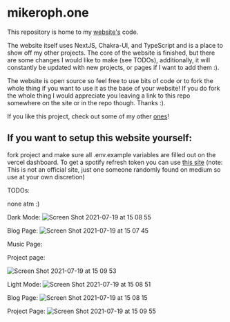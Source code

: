 # mikeroph.one

This repository is home to my [website's](https://www.mikeroph.one) code.

The website itself uses NextJS, Chakra-UI, and TypeScript and is a place to show off my other projects. The core of the website is finished, but there are some changes I would like to make (see TODOs), additionally, it will constantly be updated with new projects, or pages if I want to add them :).

The website is open source so feel free to use bits of code or to fork the whole thing if you want to use it as the base of your website! If you do fork the whole thing I would appreciate you leaving a link to this repo somewhere on the site or in the repo though. Thanks :).

If you like this project, check out some of my other [ones](https://github.com/isyuricunha)!

## If you want to setup this website yourself:

fork project and make sure all .env.example variables are filled out on the vercel dashboard. To get a spotify refresh token you can use [this site](https://getyourspotifyrefreshtoken.herokuapp.com/) (note: This is not an official site, just one someone randomly found on medium so use at your own discretion)

TODOs:

none atm :)

Dark Mode:
![Screen Shot 2021-07-19 at 15 08 55](https://user-images.githubusercontent.com/47287285/126173369-36ab5668-95b1-4e81-81b1-699a8ce129f6.png)

Blog Page:
![Screen Shot 2021-07-19 at 15 07 45](https://user-images.githubusercontent.com/47287285/126173254-b30cafad-d757-4f5e-9a4e-f2c89b3657b2.png)

Music Page:

Project page:

![Screen Shot 2021-07-19 at 15 09 53](https://user-images.githubusercontent.com/47287285/126173594-1155459f-cc80-4dde-ad75-e2ee6444be94.png)

Light Mode:
![Screen Shot 2021-07-19 at 15 08 51](https://user-images.githubusercontent.com/47287285/126173379-15e308d5-d7b0-483d-9b26-9fad4d8eec06.png)

Blog Page:
![Screen Shot 2021-07-19 at 15 08 15](https://user-images.githubusercontent.com/47287285/126173289-bac6db05-ca91-4f08-b385-88b51e0a5a4d.png)

Project Page:
![Screen Shot 2021-07-19 at 15 09 55](https://user-images.githubusercontent.com/47287285/126173542-d053cc93-0ddc-4c41-85a2-8c30ccf45431.png)

